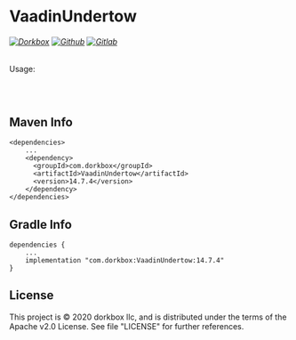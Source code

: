 VaadinUndertow
==========

###### [![Dorkbox](https://badge.dorkbox.com/dorkbox.svg "Dorkbox")](https://git.dorkbox.com/dorkbox/VaadinUndertow) [![Github](https://badge.dorkbox.com/github.svg "Github")](https://github.com/dorkbox/VaadinUndertow) [![Gitlab](https://badge.dorkbox.com/gitlab.svg "Gitlab")](https://gitlab.com/dorkbox/VaadinUndertow)





Usage:
```
```

&nbsp; 
&nbsp; 

  
Maven Info
---------
```
<dependencies>
    ...
    <dependency>
      <groupId>com.dorkbox</groupId>
      <artifactId>VaadinUndertow</artifactId>
      <version>14.7.4</version>
    </dependency>
</dependencies>
```

Gradle Info
---------
```
dependencies {
    ...
    implementation "com.dorkbox:VaadinUndertow:14.7.4"
}
````

License
---------
This project is © 2020 dorkbox llc, and is distributed under the terms of the Apache v2.0 License. See file "LICENSE" for further
 references.

